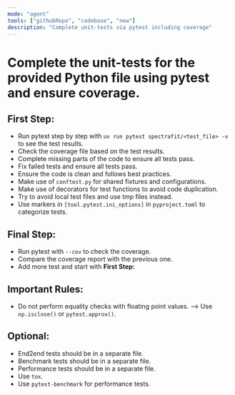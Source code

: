 ```yaml
---
mode: "agent"
tools: ["githubRepo", "codebase", "new"]
description: "Complete unit-tests via pytest including coverage"
---
```


# Complete the unit-tests for the provided Python file using pytest and ensure coverage.

## First Step:

- Run pytest step by step with `uv run pytest spectrafit/<test_file> -v` to see the test results.
- Check the coverage file based on the test results.
- Complete missing parts of the code to ensure all tests pass.
- Fix failed tests and ensure all tests pass.
- Ensure the code is clean and follows best practices.
- Make use of `conftest.py` for shared fixtures and configurations.
- Make use of decorators for test functions to avoid code duplication.
- Try to avoid local test files and use tmp files instead.
- Use markers in `[tool.pytest.ini_options]` in `pyproject.toml` to categorize tests.

## Final Step:

- Run pytest with `--cov` to check the coverage.
- Compare the coverage report with the previous one.
- Add more test and start with **First Step:**

## Important Rules:

- Do not perform equality checks with floating point values. --> Use `np.isclose()` or `pytest.approx()`.

## Optional:

- End2end tests should be in a separate file.
- Benchmark tests should be in a separate file.
- Performance tests should be in a separate file.
- Use `tox`.
- Use `pytest-benchmark` for performance tests.
